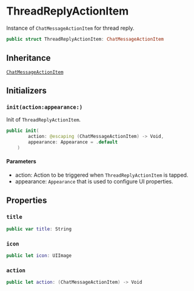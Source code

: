 # ThreadReplyActionItem

Instance of `ChatMessageActionItem` for thread reply.

``` swift
public struct ThreadReplyActionItem: ChatMessageActionItem 
```

## Inheritance

[`ChatMessageActionItem`](/ChatMessageActionItem)

## Initializers

### `init(action:appearance:)`

Init of `ThreadReplyActionItem`.

``` swift
public init(
        action: @escaping (ChatMessageActionItem) -> Void,
        appearance: Appearance = .default
    ) 
```

#### Parameters

  - action: Action to be triggered when `ThreadReplyActionItem` is tapped.
  - appearance: `Appearance` that is used to configure UI properties.

## Properties

### `title`

``` swift
public var title: String 
```

### `icon`

``` swift
public let icon: UIImage
```

### `action`

``` swift
public let action: (ChatMessageActionItem) -> Void
```
